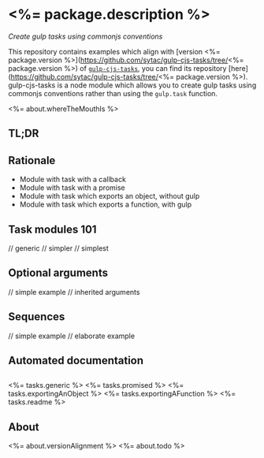 # <%= package.description %>

*Create gulp tasks using commonjs conventions*

This repository contains examples which align with [version <%= package.version %>](https://github.com/sytac/gulp-cjs-tasks/tree/<%= package.version %>) of [`gulp-cjs-tasks`](https://github.com/sytac/gulp-cjs-tasks), you can find its repository [here](https://github.com/sytac/gulp-cjs-tasks/tree/<%= package.version %>).
gulp-cjs-tasks is a node module which allows you to create gulp tasks using commonjs conventions rather than using the `gulp.task` function.

<%= about.whereTheMouthIs %>

## TL;DR

## Rationale

- Module with task with a callback
- Module with task with a promise
- Module with task which exports an object, without gulp
- Module with task which exports a function, with gulp

## Task modules 101

// generic
// simpler
// simplest
## Optional arguments

// simple example
// inherited arguments

## Sequences

// simple example
// elaborate example

## Automated documentation

##

<%= tasks.generic %>
<%= tasks.promised %>
<%= tasks.exportingAnObject %>
<%= tasks.exportingAFunction %>
<%= tasks.readme %>

## About

<%= about.versionAlignment %>
<%= about.todo %>
